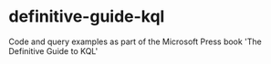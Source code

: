 # definitive-guide-kql
Code and query examples as part of the Microsoft Press book 'The Definitive Guide to KQL'
